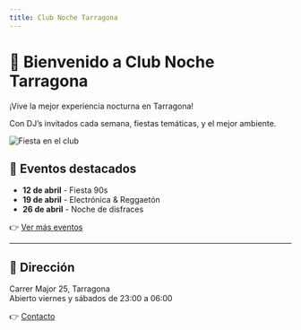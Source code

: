 ```yaml
---
title: Club Noche Tarragona
---
```


# 🎉 Bienvenido a Club Noche Tarragona

¡Vive la mejor experiencia nocturna en Tarragona!

Con DJ’s invitados cada semana, fiestas temáticas, y el mejor ambiente.

![Fiesta en el club](images/fiesta.jpg)

## 📅 Eventos destacados
- **12 de abril** - Fiesta 90s
- **19 de abril** - Electrónica & Reggaetón
- **26 de abril** - Noche de disfraces

👉 [Ver más eventos](eventos.md)

---

## 📍 Dirección

Carrer Major 25, Tarragona  
Abierto viernes y sábados de 23:00 a 06:00

👉 [Contacto](contacto.md)

